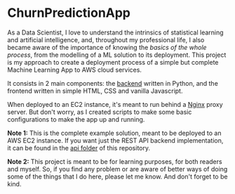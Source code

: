 # ChurnPredictionApp

As a Data Scientist, I love to understand the intrinsics of statistical learning and artificial intelligence, and, throughout my professional life, I also became aware of the importance of knowing the _basics of the whole process_, from the modelling of a ML solution to its deployment. This project is my approach to create a deployment process of a simple but complete Machine Learning App to AWS cloud services.

It consists in 2 main components: the [backend][churnprediction-api] written in Python, and the frontend written in simple HTML, CSS and vanilla Javascript.

When deployed to an EC2 instance, it's meant to run behind a [Nginx][nginx] proxy server. But don't worry, as I created scripts to make some basic configurations to make the app up and running.

**Note 1:** This is the complete example solution, meant to be deployed to an AWS EC2 instance. If you want just the REST API backend implementation, it can be found in the [api folder][churnprediction-api] of this repository.

**Note 2:** This project is meant to be for learning purposes, for both readers and myself. So, if you find any problem or are aware of better ways of doing some of the things that I do here, please let me know. And don't forget to be kind.

<!-- Link Definitions -->

[churnprediction-api]: https://github.com/TheCamilovisk/ChurnPredictionApp/tree/main/api
[nginx]: https://www.nginx.com/